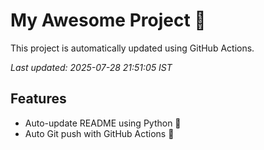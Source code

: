 # My Awesome Project 🚀

This project is automatically updated using GitHub Actions.

_Last updated: 2025-07-28 21:51:05 IST_

## Features
- Auto-update README using Python 🐍
- Auto Git push with GitHub Actions 🤖
